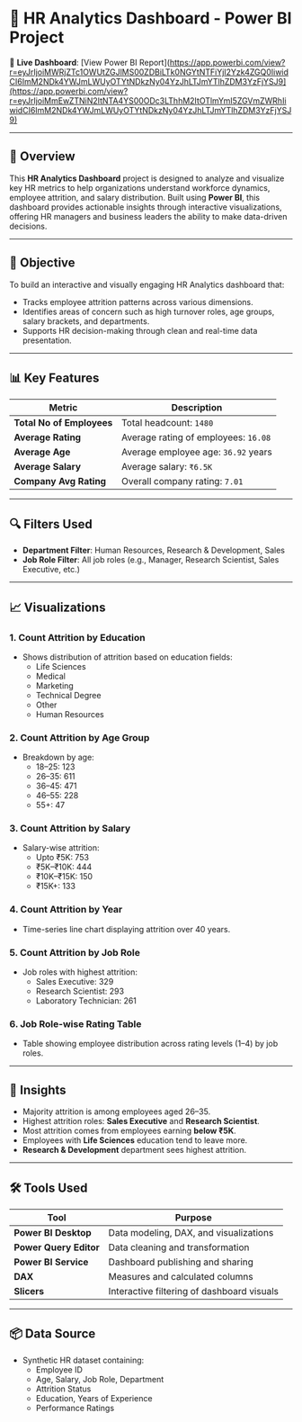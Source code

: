 # 💼 HR Analytics Dashboard - Power BI Project

🔗 **Live Dashboard**: [View Power BI Report](https://app.powerbi.com/view?r=eyJrIjoiMWRjZTc1OWUtZGJlMS00ZDBiLTk0NGYtNTFiYjI2Yzk4ZGQ0IiwidCI6ImM2NDk4YWJmLWUyOTYtNDkzNy04YzJhLTJmYTlhZDM3YzFjYSJ9](https://app.powerbi.com/view?r=eyJrIjoiMmEwZTNiN2ItNTA4YS00ODc3LThhM2ItOTlmYmI5ZGVmZWRhIiwidCI6ImM2NDk4YWJmLWUyOTYtNDkzNy04YzJhLTJmYTlhZDM3YzFjYSJ9)

---

## 📌 Overview

This **HR Analytics Dashboard** project is designed to analyze and visualize key HR metrics to help organizations understand workforce dynamics, employee attrition, and salary distribution. Built using **Power BI**, this dashboard provides actionable insights through interactive visualizations, offering HR managers and business leaders the ability to make data-driven decisions.

---

## 🎯 Objective

To build an interactive and visually engaging HR Analytics dashboard that:
- Tracks employee attrition patterns across various dimensions.
- Identifies areas of concern such as high turnover roles, age groups, salary brackets, and departments.
- Supports HR decision-making through clean and real-time data presentation.

---

## 📊 Key Features

| Metric                     | Description                          |
|---------------------------|--------------------------------------|
| **Total No of Employees** | Total headcount: `1480`              |
| **Average Rating**        | Average rating of employees: `16.08` |
| **Average Age**           | Average employee age: `36.92` years  |
| **Average Salary**        | Average salary: `₹6.5K`              |
| **Company Avg Rating**    | Overall company rating: `7.01`       |

---

## 🔍 Filters Used

- **Department Filter**: Human Resources, Research & Development, Sales
- **Job Role Filter**: All job roles (e.g., Manager, Research Scientist, Sales Executive, etc.)

---

## 📈 Visualizations

### 1. Count Attrition by Education
- Shows distribution of attrition based on education fields:
  - Life Sciences
  - Medical
  - Marketing
  - Technical Degree
  - Other
  - Human Resources

### 2. Count Attrition by Age Group
- Breakdown by age:
  - 18–25: 123
  - 26–35: 611
  - 36–45: 471
  - 46–55: 228
  - 55+: 47

### 3. Count Attrition by Salary
- Salary-wise attrition:
  - Upto ₹5K: 753
  - ₹5K–₹10K: 444
  - ₹10K–₹15K: 150
  - ₹15K+: 133

### 4. Count Attrition by Year
- Time-series line chart displaying attrition over 40 years.

### 5. Count Attrition by Job Role
- Job roles with highest attrition:
  - Sales Executive: 329
  - Research Scientist: 293
  - Laboratory Technician: 261

### 6. Job Role-wise Rating Table
- Table showing employee distribution across rating levels (1–4) by job roles.

---

## 🧠 Insights

- Majority attrition is among employees aged 26–35.
- Highest attrition roles: **Sales Executive** and **Research Scientist**.
- Most attrition comes from employees earning **below ₹5K**.
- Employees with **Life Sciences** education tend to leave more.
- **Research & Development** department sees highest attrition.

---

## 🛠️ Tools Used

| Tool               | Purpose                                     |
|--------------------|---------------------------------------------|
| **Power BI Desktop** | Data modeling, DAX, and visualizations      |
| **Power Query Editor** | Data cleaning and transformation         |
| **Power BI Service** | Dashboard publishing and sharing           |
| **DAX**             | Measures and calculated columns             |
| **Slicers**         | Interactive filtering of dashboard visuals  |

---

## 📦 Data Source

- Synthetic HR dataset containing:
  - Employee ID
  - Age, Salary, Job Role, Department
  - Attrition Status
  - Education, Years of Experience
  - Performance Ratings

